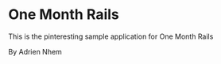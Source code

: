 # One Month Rails 

This is the pinteresting sample application for One Month Rails 

By Adrien Nhem 